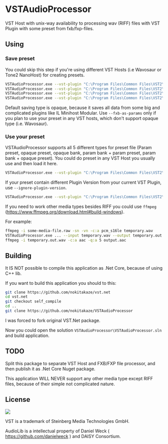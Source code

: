 # VSTAudioProcessor

VST Host with unix-way availability to processing wav (RIFF) files with VST Plugin with some preset from fxb/fxp-files.

## Using

### Save preset

You could skip this step if you're using different VST Hosts (i.e Wavosaur or Tone2 NanoHost) for creating presets.

```bash
VSTAudioProcessor.exe --vst-plugin "C:\Program Files\Common Files\VST2\Random-VST-Plugin.dll" --save-fxb --fxb "C:\temp\preset.fxb"
VSTAudioProcessor.exe --vst-plugin "C:\Program Files\Common Files\VST2\Random-VST-Plugin.dll" --save-fxb --fxb "C:\temp\preset.fxp" --fxb-format fxp
VSTAudioProcessor.exe --vst-plugin "C:\Program Files\Common Files\VST2\Random-VST-Plugin.dll" --save-fxb --fxb "C:\temp\preset.fxb" --fxb-as-params
VSTAudioProcessor.exe --vst-plugin "C:\Program Files\Common Files\VST2\Random-VST-Plugin.dll" --save-fxb --fxb "C:\temp\preset.fxp" --fxb-as-params --fxb-format fxp
```

Default saving type is opaque, because it saves all data from some big and complicated plugins like IL Minihost Modular. Use `--fxb-as-params` only if you plan to use your preset in any VST hosts, which don't support opaque type (i.e. Wavosaur).

### Use your preset

VSTAudioProcessor supports all 5 different types for preset file (Param preset, opaque preset, opaque bank, param bank + param preset, param bank + opaque preset). You could do preset in any VST Host you usually use and then load it here.

```bash
VSTAudioProcessor.exe --vst-plugin "C:\Program Files\Common Files\VST2\Random-VST-Plugin.dll" --fxb "C:\temp\preset.fxp" --input "C:\temp\input.wav" --output "C:\temp\fxb\output.wav"
```

If your preset contain different Plugin Version from your current VST Plugin, use `--ignore-plugin-version`.

```bash
VSTAudioProcessor.exe --vst-plugin "C:\Program Files\Common Files\VST2\Random-VST-Plugin.dll" --fxb "C:\temp\preset.fxp" --input "C:\temp\input.wav" --output "C:\temp\fxb\output.wav" --ignore-plugin-version
```

If you need to work other media types besides RIFF you could use `ffmpeg` (https://www.ffmpeg.org/download.html#build-windows).

For example:
```bash
ffmpeg -i some-media-file.raw -sn -vn -c:a pcm_s16le temporary.wav
VSTAudioProcessor.exe ... --input temporary.wav --output temporary.out.wav
ffmpeg -i temporary.out.wav -c:a aac -q:a 5 output.aac
```

## Building
It IS NOT possible to compile this application as .Net Core, because of using C++ lib.

If you want to build this application you should to this:

```bash
git clone https://github.com/nokitakaze/vst.net
cd vst.net
git checkout self_compile
cd ..
git clone https://github.com/nokitakaze/VSTAudioProcessor
```

I was forced to fork original VST.Net package.

Now you could open the solution `VSTAudioProcessor\VSTAudioProcessor.sln` and build application.

## TODO
Split this package to separate VST Host and FXB/FXP file processor, and then publish it as .Net Core Nuget package.

This application WILL NEVER support any other media type except RIFF files, because of their simple not complicated nature.

## License

![](https://cdn.discordapp.com/attachments/568223142724763652/705420220398960650/Home_VSTLogoAlpha92x54.png)

VST is a trademark of Steinberg Media Technologies GmbH.

AudioLib is a intellectual property of Daniel Weck ( https://github.com/danielweck ) and DAISY Consortium.

